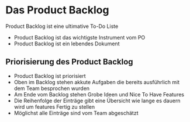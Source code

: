 # Das Product Backlog

Product Backlog ist eine ultimative To-Do Liste

- Product Backlog ist das wichtigste Instrument vom PO
- Product Backlog ist ein lebendes Dokument

## Priorisierung des Product Backlog

- Product Backlog ist priorisiert
- Oben im Backlog stehen akkute Aufgaben die bereits ausführlich mit dem Team besprochen wurden
- Am Ende vom Backlog stehen Grobe Ideen und Nice To Have Features
- Die Reihenfolge der Einträge gibt eine Übersicht wie lange es dauern wird um features Fertig zu stellen
- Möglichst alle Einträge sind vom Team abgeschätzt
